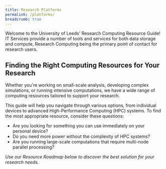 ```yaml
---
title: Research Platforms
permalink: /platforms/
breadcrumb: true
---
```

Welcome to the University of Leeds' Research Computing Resource Guide!
IT Services provide a number of tools and services for both data storage and compute, Research Computing being the primary point of contact for research users.

## Finding the Right Computing Resources for Your Research

Whether you're working on small-scale analysis, developing complex simulations, or running intensive computations, we have a wide range of computing resources tailored to support your research.

This guide will help you navigate through various options, from individual devices to advanced High-Performance Computing (HPC) systems. To find the most appropriate resource, consider these questions:

- Are you looking for something you can use immediately on your personal device?
- Do you need more power without the complexity of HPC systems?
- Are you running large-scale computations that require multi-node parallel processing?

*Use our Resource Roadmap below to discover the best solution for your research needs.*

